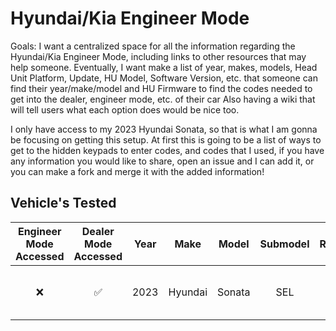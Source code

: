 # Hyundai/Kia Engineer Mode

Goals: 
I want a centralized space for all the information regarding the Hyundai/Kia Engineer Mode, including links to other resources that may help someone.
Eventually, I want make a list of year, makes, models, Head Unit Platform, Update, HU Model, Software Version, etc. that someone can find their year/make/model and HU Firmware to find the codes needed to get into the dealer, engineer mode, etc. of their car
Also having a wiki that will tell users what each option does would be nice too.

I only have access to my 2023 Hyundai Sonata, so that is what I am gonna be focusing on getting this setup. At first this is going to be a list of ways to get to the hidden keypads to enter codes, and codes that I used, if you have any information you would like to share, open an issue and I can add it, or you can make a fork and merge it with the added information!

## Vehicle's Tested
| Engineer Mode Accessed | Dealer Mode Accessed | Year | Make | Model | Submodel | Region | Platform | Update Date | Model | Software Version | Firmware Version | Navigation App Version | Map Version | Device ID |
| :---: | :---: | :---: | :---: | :---: | :---: | :---: | :---: | :---: | :---: | :---: | :---: | :---: | :---: | :---: |
| :x: | :white_check_mark: | 2023 | Hyundai | Sonata | SEL | US | Standard-class Gen5W Navigation | 02-05-2024 | DN8CS.S5BMC.D2US | DN8_23.USA.S5W_M.V011.005.231215 | DN8_23.USA.301.230911.MICON.D | STD5W.NAM.HMC.231313.fa9c52b | NAM.16.47.60.022.512.0 | 4294178288 |
